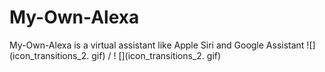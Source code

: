 # My-Own-Alexa
My-Own-Alexa is a virtual assistant like Apple Siri and Google Assistant
![](icon_transitions_2. gif) / ! [](icon_transitions_2. gif)
